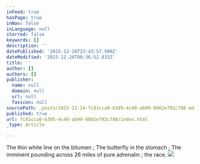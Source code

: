```yaml
---
inFeed: true
hasPage: true
inNav: false
inLanguage: null
starred: false
keywords: []
description: ''
datePublished: '2015-12-28T23:43:57.900Z'
dateModified: '2015-12-24T00:36:52.833Z'
title: ''
author: []
authors: []
publisher:
  name: null
  domain: null
  url: null
  favicon: null
sourcePath: _posts/2015-12-24-7c81cca0-b395-4c40-ab99-8862e792c788.md
published: true
url: 7c81cca0-b395-4c40-ab99-8862e792c788/index.html
_type: Article

---
```

The thin white line on the bitumen ; The butterfly in the stomach ; The imminent pounding across 26 miles of pure adrenalin ; the race.
![](https://the-grid-user-content.s3-us-west-2.amazonaws.com/51b9a3b3-c416-4e63-858d-6d5351196c0b.jpg)
